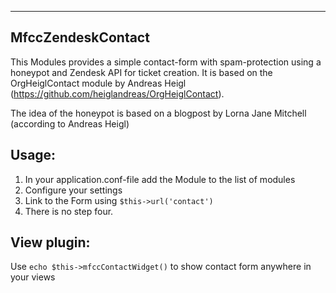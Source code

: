 -----------------
MfccZendeskContact
-----------------

This Modules provides a simple contact-form with spam-protection using a
honeypot and Zendesk API for ticket creation. It is based on the OrgHeiglContact module by Andreas Heigl (https://github.com/heiglandreas/OrgHeiglContact).

The idea of the honeypot is based on a blogpost by Lorna Jane Mitchell (according to Andreas Heigl)

Usage:
------

1. In your application.conf-file add the Module to the list of modules
2. Configure your settings
3. Link to the Form using ``$this->url('contact')``
4. There is no step four.

View plugin:
------

Use ``echo $this->mfccContactWidget()`` to show contact form anywhere in your views


